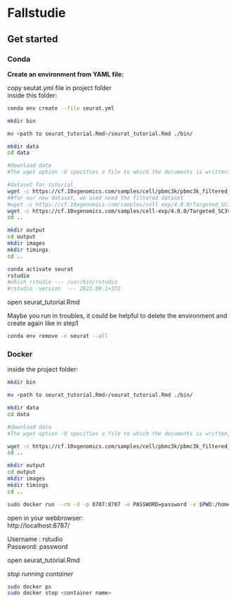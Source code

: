 # Fallstudie



## Get started


### Conda
**Create an environment from YAML file:**
 
copy seutat.yml file in project folder \
inside this folder:

```bash
conda env create --file seurat.yml
```

```bash
mkdir bin
```

```bash
mv <path to seurat_tutorial.Rmd>/seurat_tutorial.Rmd ./bin/
```

```bash
mkdir data
cd data

#download data
#The wget option -O specifies a file to which the documents is written, and here we use -, meaning it will written to standard output and piped to tar and the tar #flag -x enables extraction of archive files and -z decompresses, compressed archive files created by gzip

#dataset for tutorial
wget -c https://cf.10xgenomics.com/samples/cell/pbmc3k/pbmc3k_filtered_gene_bc_matrices.tar.gz -O - | tar -xz
##for our new dataset, we used need the filtered dataset
#wget -c https://cf.10xgenomics.com/samples/cell exp/4.0.0/Targeted_SC3v3_Human_Glioblastoma_Neuroscience/Targeted_SC3v3_Human_Glioblastoma_Neuroscience_raw_feature_bc_matrix.tar.gz -O - | tar -xz
wget -c https://cf.10xgenomics.com/samples/cell-exp/4.0.0/Targeted_SC3v3_Human_Glioblastoma_Neuroscience/Targeted_SC3v3_Human_Glioblastoma_Neuroscience_filtered_feature_bc_matrix.tar.gz -O - | tar -xz
cd ..
```

```bash
mkdir output
cd output
mkdir images 
mkdir timings
cd ..
```

```bash
conda activate seurat
rstudio 
#which rstudio --- /usr/bin/rstudio 
#rstudio -version  --- 2021.09.1+372

```

open seurat_tutorial.Rmd

Maybe you run in troubles, it could be helpful to delete the environment and create again like in step1

```bash
conda env remove -n seurat --all
```
### Docker

inside the  project folder:


```bash
mkdir bin
```

```bash
mv <path to seurat_tutorial.Rmd>/seurat_tutorial.Rmd ./bin/
```

```bash
mkdir data
cd data

#download data
#The wget option -O specifies a file to which the documents is written, and here we use -, meaning it will written to standard output and piped to tar and the tar #flag -x enables extraction of archive files and -z decompresses, compressed archive files created by gzip

wget -c https://cf.10xgenomics.com/samples/cell/pbmc3k/pbmc3k_filtered_gene_bc_matrices.tar.gz -O - | tar -xz
cd ..
```

```bash
mkdir output
cd output
mkdir images 
mkdir timings
cd ..
```

```bash
sudo docker run --rm -d -p 8787:8787 -e PASSWORD=password -v $PWD:/home/rstudio/ seurat
```

open in your webbrowser: \
http://localhost:8787/ 

Username : rstudio \
Password: password 


open seurat_tutorial.Rmd


*stop running container*

```bash
sudo docker ps
sudo docker stop <container name>
```
